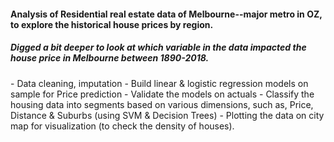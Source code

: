 <h4><b>Analysis of Residential real estate data of Melbourne--major metro in OZ, to explore the historical house prices by region.</b></h4>
<h5><b>Digged a bit deeper to look at which variable in the data impacted the house price in Melbourne between 1890-2018.</h5> </b>
- Data cleaning, imputation
- Build linear & logistic regression models on sample for Price prediction
- Validate the models on actuals
- Classify the housing data into segments based on various dimensions, such as, Price, Distance & Suburbs (using SVM & Decision Trees)
- Plotting the data on city map for visualization (to check the density of houses).
